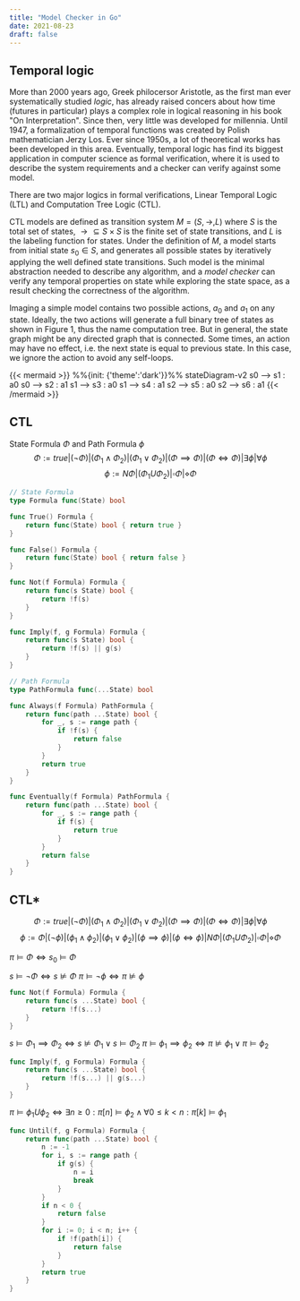 ```yaml
---
title: "Model Checker in Go"
date: 2021-08-23
draft: false
---
```


## Temporal logic

More than 2000 years ago, Greek philocersor Aristotle, as the first man ever systematically studied _logic_, has already raised concers about how time (futures in particular) plays a complex role in logical reasoning in his book "On Interpretation". Since then, very little was developed for millennia. Until 1947, a formalization of temporal functions was created by Polish mathematician Jerzy Los. Ever since 1950s, a lot of theoretical works has been developed in this area. Eventually, temporal logic has find its biggest application in computer science as formal verification, where it is used to describe the system requirements and a checker can verify against some model.

There are two major logics in formal verifications, Linear Temporal Logic (LTL) and Computation Tree Logic (CTL).

CTL models are defined as transition system $M = (S, \to, L)$ where $S$ is the total set of states, $\to \subseteq S \times S$ is the finite set of state transitions, and $L$ is the labeling function for states. Under the definition of $M$, a model starts from initial state $s_0 \in S$, and generates all possible states by iteratively applying the well defined state transitions. Such model is the minimal abstraction needed to describe any algorithm, and a _model checker_ can verify any temporal properties on state while exploring the state space, as a result checking the correctness of the algorithm.

Imaging a simple model contains two possible actions, $a_0$ and $a_1$ on any state. Ideally, the two actions will generate a full binary tree of states as shown in Figure 1, thus the name computation tree. But in general, the state graph might be any directed graph that is connected. Some times, an action may have no effect, i.e. the next state is equal to previous state. In this case, we ignore the action to avoid any self-loops.

{{< mermaid >}}
%%{init: {'theme':'dark'}}%%
stateDiagram-v2
s0 --> s1 : a0
s0 --> s2 : a1
s1 --> s3 : a0
s1 --> s4 : a1
s2 --> s5 : a0
s2 --> s6 : a1
{{< /mermaid >}}

## CTL
State Formula $\Phi$ and Path Formula $\phi$
$$\Phi := true | (\neg \Phi) | (\Phi_1 \land \Phi_2) | (\Phi_1 \lor \Phi_2) | (\Phi \implies \Phi) | (\Phi \iff \Phi) | \exists \phi | \forall \phi$$
$$\phi := N\Phi | (\Phi_1 U \Phi_2) | \square \Phi | \diamond \Phi$$

```go
// State Formula
type Formula func(State) bool

func True() Formula {
    return func(State) bool { return true }
}

func False() Formula {
    return func(State) bool { return false }
}

func Not(f Formula) Formula {
    return func(s State) bool {
        return !f(s)
    }
}

func Imply(f, g Formula) Formula {
    return func(s State) bool {
        return !f(s) || g(s)
    }
}
```

```go
// Path Formula
type PathFormula func(...State) bool

func Always(f Formula) PathFormula {
	return func(path ...State) bool {
		for _, s := range path {
			if !f(s) {
				return false
			}
		}
		return true
	}
}

func Eventually(f Formula) PathFormula {
	return func(path ...State) bool {
		for _, s := range path {
			if f(s) {
				return true
			}
		}
		return false
	}
}
```

## CTL*

$$\Phi := true | (\neg \Phi) | (\Phi_1 \land \Phi_2) | (\Phi_1 \lor \Phi_2) | (\Phi \implies \Phi) | (\Phi \iff \Phi) | \exists \phi | \forall \phi$$
$$\phi := \Phi | (\neg\phi) | (\phi_1 \land \phi_2) | (\phi_1 \lor \phi_2) | (\phi \implies \phi) | (\phi \iff \phi) | N\Phi | (\Phi_1 U \Phi_2) | \square \Phi | \diamond \Phi$$

$\pi \models \Phi \iff s_0 \models \Phi$

$s \models \neg \Phi \iff s \not\models \Phi$
$\pi \models \neg \phi \iff \pi \not\models \phi$

```go
func Not(f Formula) Formula {
    return func(s ...State) bool {
        return !f(s...)
    }
}
```


$s \models \Phi_1 \implies \Phi_2 \iff s \not\models \Phi_1 \lor s \models \Phi_2$
$\pi \models \phi_1 \implies \phi_2 \iff \pi \not\models \phi_1 \lor \pi \models \phi_2$

```go
func Imply(f, g Formula) Formula {
    return func(s ...State) bool {
        return !f(s...) || g(s...)
    }
}
```

$\pi \models \phi_1 U \phi_2 \iff \exists n \geq 0 : \pi[n] \models \phi_2 \land \forall 0 \leq k < n : \pi[k] \models \phi_1$

```go
func Until(f, g Formula) Formula {
    return func(path ...State) bool {
        n := -1
        for i, s := range path {
            if g(s) {
                n = i
                break
            }
        }
        if n < 0 {
            return false
        }
        for i := 0; i < n; i++ {
            if !f(path[i]) {
                return false
            }
        }
        return true
    }
}
```
